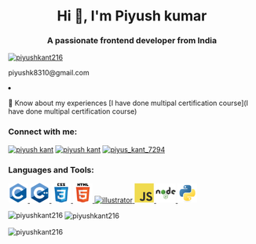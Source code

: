 
<h1 align="center">Hi 👋, I'm Piyush kumar</h1>
<h3 align="center">A passionate frontend developer from India</h3>

<p align="left"> <a href="https://github.com/ryo-ma/github-profile-trophy"><img src="https://github-profile-trophy.vercel.app/?username=piyushkant216" alt="piyushkant216" /></a> </p>
<p align="left"> <img scr="https://images.app.goo.gl/5HqpgFjupFGSujPX6/>/ </p>

- 🔭 I’m currently working on **Frontend website**

- 🌱 I’m currently learning **HTML, css,js, python**

- 💬 Ask me about **HTML, css, js, python**

- 📫 How to reach me **piyushk8310@gmail.com**

- 📄 Know about my experiences [I have done multipal certification course](I have done multipal certification course)

<h3 align="left">Connect with me:</h3>
<p align="left">
<a href="https://linkedin.com/in/piyush kant" target="blank"><img align="center" src="https://raw.githubusercontent.com/rahuldkjain/github-profile-readme-generator/master/src/images/icons/Social/linked-in-alt.svg" alt="piyush kant" height="30" width="40" /></a>
<a href="https://fb.com/piyush kant" target="blank"><img align="center" src="https://raw.githubusercontent.com/rahuldkjain/github-profile-readme-generator/master/src/images/icons/Social/facebook.svg" alt="piyush kant" height="30" width="40" /></a>
<a href="https://instagram.com/piyus_kant_7294" target="blank"><img align="center" src="https://raw.githubusercontent.com/rahuldkjain/github-profile-readme-generator/master/src/images/icons/Social/instagram.svg" alt="piyus_kant_7294" height="30" width="40" /></a>
</p>

<h3 align="left">Languages and Tools:</h3>
<p align="left"> <a href="https://www.cprogramming.com/" target="_blank" rel="noreferrer"> <img src="https://raw.githubusercontent.com/devicons/devicon/master/icons/c/c-original.svg" alt="c" width="40" height="40"/> </a> <a href="https://www.w3schools.com/cpp/" target="_blank" rel="noreferrer"> <img src="https://raw.githubusercontent.com/devicons/devicon/master/icons/cplusplus/cplusplus-original.svg" alt="cplusplus" width="40" height="40"/> </a> <a href="https://www.w3schools.com/css/" target="_blank" rel="noreferrer"> <img src="https://raw.githubusercontent.com/devicons/devicon/master/icons/css3/css3-original-wordmark.svg" alt="css3" width="40" height="40"/> </a> <a href="https://www.w3.org/html/" target="_blank" rel="noreferrer"> <img src="https://raw.githubusercontent.com/devicons/devicon/master/icons/html5/html5-original-wordmark.svg" alt="html5" width="40" height="40"/> </a> <a href="https://www.adobe.com/in/products/illustrator.html" target="_blank" rel="noreferrer"> <img src="https://www.vectorlogo.zone/logos/adobe_illustrator/adobe_illustrator-icon.svg" alt="illustrator" width="40" height="40"/> </a> <a href="https://developer.mozilla.org/en-US/docs/Web/JavaScript" target="_blank" rel="noreferrer"> <img src="https://raw.githubusercontent.com/devicons/devicon/master/icons/javascript/javascript-original.svg" alt="javascript" width="40" height="40"/> </a> <a href="https://nodejs.org" target="_blank" rel="noreferrer"> <img src="https://raw.githubusercontent.com/devicons/devicon/master/icons/nodejs/nodejs-original-wordmark.svg" alt="nodejs" width="40" height="40"/> </a> <a href="https://www.python.org" target="_blank" rel="noreferrer"> <img src="https://raw.githubusercontent.com/devicons/devicon/master/icons/python/python-original.svg" alt="python" width="40" height="40"/> </a> </p>

<p><img align="left" src="https://github-readme-stats.vercel.app/api/top-langs?username=piyushkant216&show_icons=true&locale=en&layout=compact" alt="piyushkant216" /></p>

<p>&nbsp;<img align="center" src="https://github-readme-stats.vercel.app/api?username=piyushkant216&show_icons=true&locale=en" alt="piyushkant216" /></p>

<p><img align="center" src="https://github-readme-streak-stats.herokuapp.com/?user=piyushkant216&" alt="piyushkant216" /></p>
